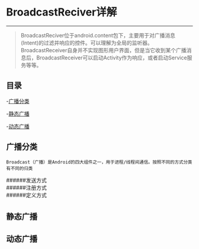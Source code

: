 # BroadcastReciver详解

---

> BroadcastReciver位于android.content包下，主要用于对广播消息(Intent)的过滤并响应的控件。可以理解为全局的监听器。BroadcastReceiver自身并不实现图形用户界面，但是当它收到某个广播消息后，BroadcastReceiver可以启动Activity作为响应，或者启动Service服务等等。


## 目录

-[广播分类](#广播分类)

-[静态广播](#静态广播)

-[动态广播](#动态广播)

## 广播分类

    Broadcast（广播）是Android的四大组件之一，用于进程/线程间通信。按照不同的方式分类有不同的归类

######发送方式    
######注册方式    
######定义方式    
######    


## 静态广播

## 动态广播